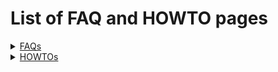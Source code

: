 # List of FAQ and HOWTO pages

<details><summary><u>FAQs</u></summary>

* [Ignition](FAQ-Ignition.md)
* [Basic Wiring and Connections](FAQ-Basic-Wiring-and-Connections.md)

</details>

<details><summary><u>HOWTOs</u></summary>

* [Asking Questions](HOWTO-ask-questions)
* [Contributing to Documentation](HOWTO-contribute-to-documentation)
* [Create a TunerStudio Project](HOWTO-create-tunerstudio-project)
* [Direct Firmware Update](HOWTO-DFU)
* [Help rusEFI](HOWTO-help-rusEFI)
* [Join Slack](HOWTO-join-slack-channel)
* [Quick Start](HOWTO-quick-start)
* [Update Firmware](HOWTO-Update-Firmware)
* [Upload a Tune](HOWTO-upload-tune)
* [Search the Wiki](HOWTO-Search-on-rusEFI-wiki)
* [Online Authorisation Tokens](HOWTO-set-rusEFI-Online-authentication-token)

</details>
